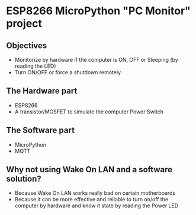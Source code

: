 # ESP8266 MicroPython "PC Monitor" project

## Objectives

* Monitorize by hardware if the computer is ON, OFF or Sleeping (by reading the LED)
* Turn ON/OFF or force a shutdown remotely

## The Hardware part

* ESP8266
* A transistor/MOSFET to simulate the computer Power Switch

## The Software part

* MicroPython
* MQTT

## Why not using Wake On LAN and a software solution?

* Because Wake On LAN works really bad on certain motherboards
* Because it can be more effective and reliable to turn on/off the computer by hardware and know it state by reading the Power LED
